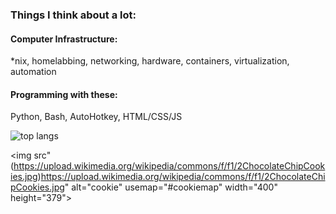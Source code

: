 ### Things I think about a lot:

#### Computer Infrastructure:
*nix, homelabbing, networking, hardware, containers, virtualization, automation

#### Programming with these:
Python, Bash, AutoHotkey, HTML/CSS/JS

![top langs](https://github-readme-stats.vercel.app/api/top-langs/?username=jaygriffinjay&layout=compact)

<img src"(https://upload.wikimedia.org/wikipedia/commons/f/f1/2ChocolateChipCookies.jpg)https://upload.wikimedia.org/wikipedia/commons/f/f1/2ChocolateChipCookies.jpg" alt="cookie" usemap="#cookiemap" width="400" height="379">
